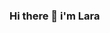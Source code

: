 ### Hi there 👋 i'm Lara

<!--
**laddong/laddong** is a ✨ _special_ ✨ repository because its `README.md` (this file) appears on your GitHub profile.

Here are some ideas to get you started:

- 🔭 I’m currently working on larakimbab's web site
- 🌱 I’m currently learning git and github
- 🤔 I’m looking for help with html css and javaScript
- 💬 Ask me about ... not much
- 📫 How to reach me: larayeshuakim#gmail.com
- ⚡ Fun fact: im 111yo
-->

